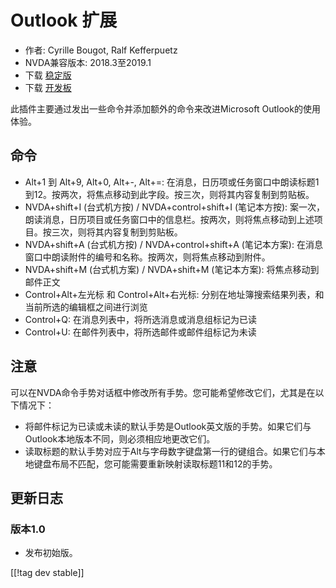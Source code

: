 # Outlook 扩展 #

* 作者: Cyrille Bougot, Ralf Kefferpuetz
* NVDA兼容版本: 2018.3至2019.1
* 下载 [稳定版][1]
* 下载 [开发板][2]

此插件主要通过发出一些命令并添加额外的命令来改进Microsoft Outlook的使用体验。

## 命令

* Alt+1 到 Alt+9, Alt+0, Alt+-, Alt+=:
  在消息，日历项或任务窗口中朗读标题1到12。按两次，将焦点移动到此字段。按三次，则将其内容复制到剪贴板。
* NVDA+shift+I (台式机方按) / NVDA+control+shift+I (笔记本方按):
  案一次，朗读消息，日历项目或任务窗口中的信息栏。按两次，则将焦点移动到上述项目。按三次，则将其内容复制到剪贴板。
* NVDA+shift+A (台式机方按) / NVDA+control+shift+A (笔记本方案):
  在消息窗口中朗读附件的编号和名称。按两次，则将焦点移动到附件。
* NVDA+shift+M (台式机方案) / NVDA+shift+M (笔记本方案): 将焦点移动到邮件正文
* Control+Alt+左光标 和 Control+Alt+右光标: 分别在地址簿搜索结果列表，和当前所选的编辑框之间进行浏览
* Control+Q: 在消息列表中，将所选消息或消息组标记为已读
* Control+U: 在邮件列表中，将所选邮件或邮件组标记为未读

## 注意

可以在NVDA命令手势对话框中修改所有手势。您可能希望修改它们，尤其是在以下情况下：

* 将邮件标记为已读或未读的默认手势是Outlook英文版的手势。如果它们与Outlook本地版本不同，则必须相应地更改它们。
* 读取标题的默认手势对应于Alt与字母数字键盘第一行的键组合。如果它们与本地键盘布局不匹配，您可能需要重新映射读取标题11和12的手势。

## 更新日志

### 版本1.0

* 发布初始版。

[[!tag dev stable]]

[1]: https://addons.nvda-project.org/files/get.php?file=outlookextended

[2]: https://addons.nvda-project.org/files/get.php?file=outlookextended-dev
